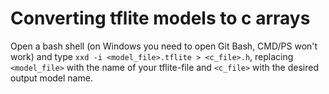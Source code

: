 # Converting tflite models to c arrays
Open a bash shell (on Windows you need to open Git Bash, CMD/PS won't work) and type `xxd -i <model_file>.tflite > <c_file>.h`, replacing `<model_file>` with the name of your tflite-file and `<c_file>` with the desired output model name.